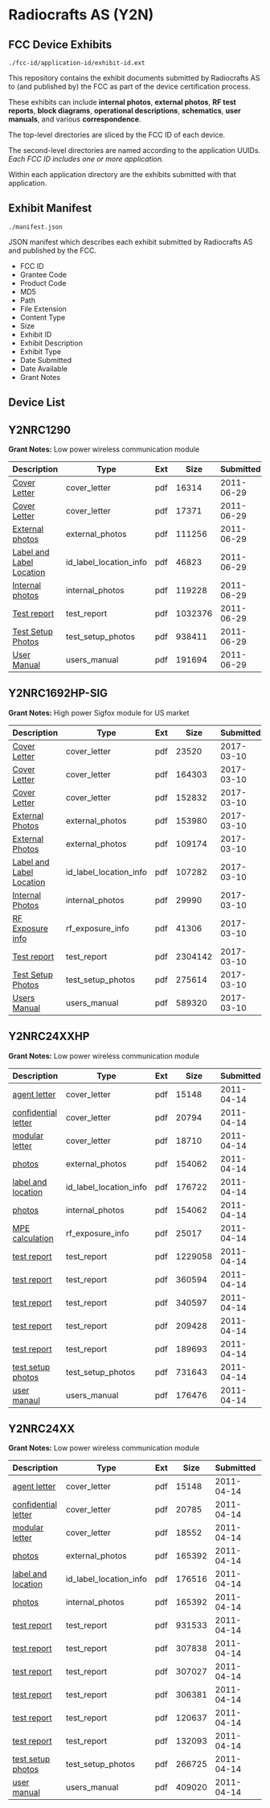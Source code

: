 # Radiocrafts AS (Y2N)
## FCC Device Exhibits

```
./fcc-id/application-id/exhibit-id.ext
```

This repository contains the exhibit documents submitted by Radiocrafts AS to (and published by) the FCC as part of the device certification process.

These exhibits can include **internal photos**, **external photos**, **RF test reports**, **block diagrams**, **operational descriptions**, **schematics**, **user manuals**, and various **correspondence**.

The top-level directories are sliced by the FCC ID of each device.

The second-level directories are named according to the application UUIDs. *Each FCC ID includes one or more application.*

Within each application directory are the exhibits submitted with that application. 

## Exhibit Manifest

```
./manifest.json
```

JSON manifest which describes each exhibit submitted by Radiocrafts AS and published by the FCC.

- FCC ID
- Grantee Code
- Product Code
- MD5
- Path
- File Extension
- Content Type
- Size
- Exhibit ID
- Exhibit Description
- Exhibit Type
- Date Submitted
- Date Available
- Grant Notes

## Device List
## Y2NRC1290
**Grant Notes:** Low power wireless communication module

| Description | Type | Ext | Size | Submitted | Available |
| ----------- | ---- | --- | ---- | --------- | --------- |
| [Cover Letter](Y2NRC1290/ac5f3570d688f8d71da4a8df23825ac8/1492112.pdf) | cover_letter | pdf | 16314 | 2011-06-29 | 2011-06-29 |
| [Cover Letter](Y2NRC1290/ac5f3570d688f8d71da4a8df23825ac8/1492113.pdf) | cover_letter | pdf | 17371 | 2011-06-29 | 2011-06-29 |
| [External  photos](Y2NRC1290/ac5f3570d688f8d71da4a8df23825ac8/1492114.pdf) | external_photos | pdf | 111256 | 2011-06-29 | 2011-06-29 |
| [Label and Label Location](Y2NRC1290/ac5f3570d688f8d71da4a8df23825ac8/1492115.pdf) | id_label_location_info | pdf | 46823 | 2011-06-29 | 2011-06-29 |
| [Internal photos](Y2NRC1290/ac5f3570d688f8d71da4a8df23825ac8/1492116.pdf) | internal_photos | pdf | 119228 | 2011-06-29 | 2011-06-29 |
| [Test report](Y2NRC1290/ac5f3570d688f8d71da4a8df23825ac8/1492121.pdf) | test_report | pdf | 1032376 | 2011-06-29 | 2011-06-29 |
| [Test Setup Photos](Y2NRC1290/ac5f3570d688f8d71da4a8df23825ac8/1492122.pdf) | test_setup_photos | pdf | 938411 | 2011-06-29 | 2011-06-29 |
| [User Manual](Y2NRC1290/ac5f3570d688f8d71da4a8df23825ac8/1492123.pdf) | users_manual | pdf | 191694 | 2011-06-29 | 2011-06-29 |
## Y2NRC1692HP-SIG
**Grant Notes:** High power Sigfox module for US market

| Description | Type | Ext | Size | Submitted | Available |
| ----------- | ---- | --- | ---- | --------- | --------- |
| [Cover Letter](Y2NRC1692HP-SIG/9145a2a006554e0d973d8768c6ca5eeb/3312599.pdf) | cover_letter | pdf | 23520 | 2017-03-10 | 2017-03-10 |
| [Cover Letter](Y2NRC1692HP-SIG/9145a2a006554e0d973d8768c6ca5eeb/3312603.pdf) | cover_letter | pdf | 164303 | 2017-03-10 | 2017-03-10 |
| [Cover Letter](Y2NRC1692HP-SIG/9145a2a006554e0d973d8768c6ca5eeb/3312606.pdf) | cover_letter | pdf | 152832 | 2017-03-10 | 2017-03-10 |
| [External Photos](Y2NRC1692HP-SIG/9145a2a006554e0d973d8768c6ca5eeb/3312608.pdf) | external_photos | pdf | 153980 | 2017-03-10 | 2017-09-06 |
| [External Photos](Y2NRC1692HP-SIG/9145a2a006554e0d973d8768c6ca5eeb/3312609.pdf) | external_photos | pdf | 109174 | 2017-03-10 | 2017-09-06 |
| [Label and Label Location](Y2NRC1692HP-SIG/9145a2a006554e0d973d8768c6ca5eeb/3312620.pdf) | id_label_location_info | pdf | 107282 | 2017-03-10 | 2017-03-10 |
| [Internal Photos](Y2NRC1692HP-SIG/9145a2a006554e0d973d8768c6ca5eeb/3312619.pdf) | internal_photos | pdf | 29990 | 2017-03-10 | 2017-09-06 |
| [RF Exposure info](Y2NRC1692HP-SIG/9145a2a006554e0d973d8768c6ca5eeb/3312623.pdf) | rf_exposure_info | pdf | 41306 | 2017-03-10 | 2017-03-10 |
| [Test report](Y2NRC1692HP-SIG/9145a2a006554e0d973d8768c6ca5eeb/3312643.pdf) | test_report | pdf | 2304142 | 2017-03-10 | 2017-03-10 |
| [Test Setup Photos](Y2NRC1692HP-SIG/9145a2a006554e0d973d8768c6ca5eeb/3312625.pdf) | test_setup_photos | pdf | 275614 | 2017-03-10 | 2017-03-10 |
| [Users Manual](Y2NRC1692HP-SIG/9145a2a006554e0d973d8768c6ca5eeb/3312646.pdf) | users_manual | pdf | 589320 | 2017-03-10 | 2017-09-06 |
## Y2NRC24XXHP
**Grant Notes:** Low power wireless communication module

| Description | Type | Ext | Size | Submitted | Available |
| ----------- | ---- | --- | ---- | --------- | --------- |
| [agent letter](Y2NRC24XXHP/07220cd2fc93c540fee6cdae9c5c75db/1448105.pdf) | cover_letter | pdf | 15148 | 2011-04-14 | 2011-04-14 |
| [confidential letter](Y2NRC24XXHP/07220cd2fc93c540fee6cdae9c5c75db/1448197.pdf) | cover_letter | pdf | 20794 | 2011-04-14 | 2011-04-14 |
| [modular letter](Y2NRC24XXHP/07220cd2fc93c540fee6cdae9c5c75db/1448198.pdf) | cover_letter | pdf | 18710 | 2011-04-14 | 2011-04-14 |
| [photos](Y2NRC24XXHP/07220cd2fc93c540fee6cdae9c5c75db/1448199.pdf) | external_photos | pdf | 154062 | 2011-04-14 | 2011-04-14 |
| [label and location](Y2NRC24XXHP/07220cd2fc93c540fee6cdae9c5c75db/1448200.pdf) | id_label_location_info | pdf | 176722 | 2011-04-14 | 2011-04-14 |
| [photos](Y2NRC24XXHP/07220cd2fc93c540fee6cdae9c5c75db/1448199.pdf) | internal_photos | pdf | 154062 | 2011-04-14 | 2011-04-14 |
| [MPE calculation](Y2NRC24XXHP/07220cd2fc93c540fee6cdae9c5c75db/2837719.pdf) | rf_exposure_info | pdf | 25017 | 2011-04-14 | 2011-04-14 |
| [test report](Y2NRC24XXHP/07220cd2fc93c540fee6cdae9c5c75db/1448219.pdf) | test_report | pdf | 1229058 | 2011-04-14 | 2011-04-14 |
| [test report](Y2NRC24XXHP/07220cd2fc93c540fee6cdae9c5c75db/1448220.pdf) | test_report | pdf | 360594 | 2011-04-14 | 2011-04-14 |
| [test report](Y2NRC24XXHP/07220cd2fc93c540fee6cdae9c5c75db/1448221.pdf) | test_report | pdf | 340597 | 2011-04-14 | 2011-04-14 |
| [test report](Y2NRC24XXHP/07220cd2fc93c540fee6cdae9c5c75db/1448222.pdf) | test_report | pdf | 209428 | 2011-04-14 | 2011-04-14 |
| [test report](Y2NRC24XXHP/07220cd2fc93c540fee6cdae9c5c75db/1448223.pdf) | test_report | pdf | 189693 | 2011-04-14 | 2011-04-14 |
| [test setup photos](Y2NRC24XXHP/07220cd2fc93c540fee6cdae9c5c75db/1448224.pdf) | test_setup_photos | pdf | 731643 | 2011-04-14 | 2011-04-14 |
| [user manaul](Y2NRC24XXHP/07220cd2fc93c540fee6cdae9c5c75db/1448225.pdf) | users_manual | pdf | 176476 | 2011-04-14 | 2011-04-14 |
## Y2NRC24XX
**Grant Notes:** Low power wireless communication module

| Description | Type | Ext | Size | Submitted | Available |
| ----------- | ---- | --- | ---- | --------- | --------- |
| [agent letter](Y2NRC24XX/aa6763c93193cb34f13f9d7088825280/1448105.pdf) | cover_letter | pdf | 15148 | 2011-04-14 | 2011-04-14 |
| [confidential letter](Y2NRC24XX/aa6763c93193cb34f13f9d7088825280/1448106.pdf) | cover_letter | pdf | 20785 | 2011-04-14 | 2011-04-14 |
| [modular letter](Y2NRC24XX/aa6763c93193cb34f13f9d7088825280/1448107.pdf) | cover_letter | pdf | 18552 | 2011-04-14 | 2011-04-14 |
| [photos](Y2NRC24XX/aa6763c93193cb34f13f9d7088825280/1448110.pdf) | external_photos | pdf | 165392 | 2011-04-14 | 2011-04-14 |
| [label and location](Y2NRC24XX/aa6763c93193cb34f13f9d7088825280/1448109.pdf) | id_label_location_info | pdf | 176516 | 2011-04-14 | 2011-04-14 |
| [photos](Y2NRC24XX/aa6763c93193cb34f13f9d7088825280/1448110.pdf) | internal_photos | pdf | 165392 | 2011-04-14 | 2011-04-14 |
| [test report](Y2NRC24XX/aa6763c93193cb34f13f9d7088825280/1448129.pdf) | test_report | pdf | 931533 | 2011-04-14 | 2011-04-14 |
| [test report](Y2NRC24XX/aa6763c93193cb34f13f9d7088825280/1448130.pdf) | test_report | pdf | 307838 | 2011-04-14 | 2011-04-14 |
| [test report](Y2NRC24XX/aa6763c93193cb34f13f9d7088825280/1448131.pdf) | test_report | pdf | 307027 | 2011-04-14 | 2011-04-14 |
| [test report](Y2NRC24XX/aa6763c93193cb34f13f9d7088825280/1448132.pdf) | test_report | pdf | 306381 | 2011-04-14 | 2011-04-14 |
| [test report](Y2NRC24XX/aa6763c93193cb34f13f9d7088825280/1448133.pdf) | test_report | pdf | 120637 | 2011-04-14 | 2011-04-14 |
| [test report](Y2NRC24XX/aa6763c93193cb34f13f9d7088825280/1448134.pdf) | test_report | pdf | 132093 | 2011-04-14 | 2011-04-14 |
| [test setup photos](Y2NRC24XX/aa6763c93193cb34f13f9d7088825280/1448135.pdf) | test_setup_photos | pdf | 266725 | 2011-04-14 | 2011-04-14 |
| [user manual](Y2NRC24XX/aa6763c93193cb34f13f9d7088825280/1448136.pdf) | users_manual | pdf | 409020 | 2011-04-14 | 2011-04-14 |
